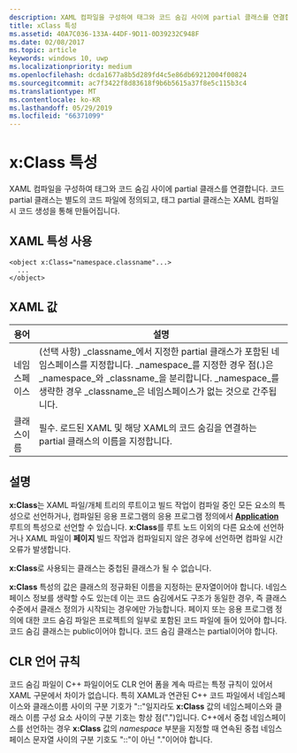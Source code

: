 ```yaml
---
description: XAML 컴파일을 구성하여 태그와 코드 숨김 사이에 partial 클래스를 연결합니다. 코드 partial 클래스는 별도의 코드 파일에 정의되고, 태그 partial 클래스는 XAML 컴파일 시 코드 생성을 통해 만들어집니다.
title: xClass 특성
ms.assetid: 40A7C036-133A-44DF-9D11-0D39232C948F
ms.date: 02/08/2017
ms.topic: article
keywords: windows 10, uwp
ms.localizationpriority: medium
ms.openlocfilehash: dcda1677a8b5d289fd4c5e86db69212004f00824
ms.sourcegitcommit: ac7f3422f8d83618f9b6b5615a37f8e5c115b3c4
ms.translationtype: MT
ms.contentlocale: ko-KR
ms.lasthandoff: 05/29/2019
ms.locfileid: "66371099"
---
```

# <a name="xclass-attribute"></a>x:Class 특성


XAML 컴파일을 구성하여 태그와 코드 숨김 사이에 partial 클래스를 연결합니다. 코드 partial 클래스는 별도의 코드 파일에 정의되고, 태그 partial 클래스는 XAML 컴파일 시 코드 생성을 통해 만들어집니다.

## <a name="xaml-attribute-usage"></a>XAML 특성 사용


``` syntax
<object x:Class="namespace.classname"...>
  ...
</object>
```

## <a name="xaml-values"></a>XAML 값

| 용어 | 설명 |
|------|-------------|
| 네임스페이스 | (선택 사항) _classname_에서 지정한 partial 클래스가 포함된 네임스페이스를 지정합니다. _namespace_를 지정한 경우 점(.)은 _namespace_와 _classname_을 분리합니다. _namespace_를 생략한 경우 _classname_은 네임스페이스가 없는 것으로 간주됩니다. |
| 클래스이름 | 필수. 로드된 XAML 및 해당 XAML의 코드 숨김을 연결하는 partial 클래스의 이름을 지정합니다. | 

## <a name="remarks"></a>설명

**x:Class**는 XAML 파일/개체 트리의 루트이고 빌드 작업이 컴파일 중인 모든 요소의 특성으로 선언하거나, 컴파일된 응용 프로그램의 응용 프로그램 정의에서 [**Application**](https://docs.microsoft.com/uwp/api/Windows.UI.Xaml.Application) 루트의 특성으로 선언할 수 있습니다. **x:Class**를 루트 노드 이외의 다른 요소에 선언하거나 XAML 파일이 **페이지** 빌드 작업과 컴파일되지 않은 경우에 선언하면 컴파일 시간 오류가 발생합니다.

**x:Class**로 사용되는 클래스는 중첩된 클래스가 될 수 없습니다.

**x:Class** 특성의 값은 클래스의 정규화된 이름을 지정하는 문자열이어야 합니다. 네임스페이스 정보를 생략할 수도 있는데 이는 코드 숨김에서도 구조가 동일한 경우, 즉 클래스 수준에서 클래스 정의가 시작되는 경우에만 가능합니다. 페이지 또는 응용 프로그램 정의에 대한 코드 숨김 파일은 프로젝트의 일부로 포함된 코드 파일에 들어 있어야 합니다. 코드 숨김 클래스는 public이어야 합니다. 코드 숨김 클래스는 partial이어야 합니다.

## <a name="clr-language-rules"></a>CLR 언어 규칙

코드 숨김 파일이 C++ 파일이어도 CLR 언어 폼을 계속 따르는 특정 규칙이 있어서 XAML 구문에서 차이가 없습니다. 특히 XAML과 연관된 C++ 코드 파일에서 네임스페이스와 클래스이름 사이의 구분 기호가 "::"일지라도 **x:Class** 값의 네임스페이스와 클래스 이름 구성 요소 사이의 구분 기호는 항상 점(".")입니다. C++에서 중첩 네임스페이스를 선언하는 경우 **x:Class** 값의 *namespace* 부분을 지정할 때 연속된 중첩 네임스페이스 문자열 사이의 구분 기호도 "::"이 아닌 "."이어야 합니다.

